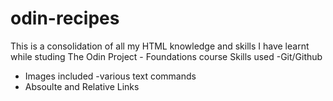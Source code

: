 # odin-recipes
This is a consolidation of all my HTML knowledge and skills I have learnt while studing The Odin Project - Foundations course
Skills used
-Git/Github
- Images included
-various text commands
- Absoulte and Relative Links 
